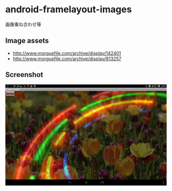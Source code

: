 android-framelayout-images
==========================

画像重ね合わせ等


Image assets
------------
- http://www.morguefile.com/archive/display/142401
- http://www.morguefile.com/archive/display/813257


Screenshot
----------
![screenshot](https://raw.githubusercontent.com/android-samples/android-framelayout-images/master/screenshot.png)
